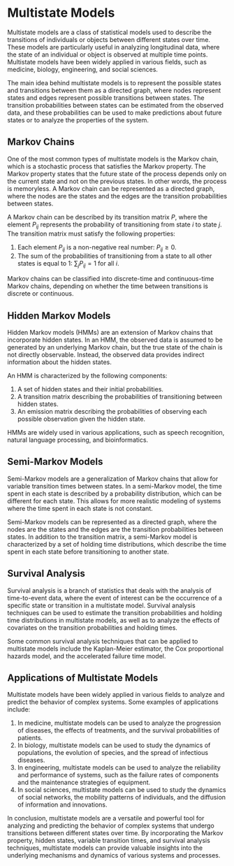 # Multistate Models

Multistate models are a class of statistical models used to describe the transitions of individuals or objects between different states over time. These models are particularly useful in analyzing longitudinal data, where the state of an individual or object is observed at multiple time points. Multistate models have been widely applied in various fields, such as medicine, biology, engineering, and social sciences.

The main idea behind multistate models is to represent the possible states and transitions between them as a directed graph, where nodes represent states and edges represent possible transitions between states. The transition probabilities between states can be estimated from the observed data, and these probabilities can be used to make predictions about future states or to analyze the properties of the system.

## Markov Chains

One of the most common types of multistate models is the Markov chain, which is a stochastic process that satisfies the Markov property. The Markov property states that the future state of the process depends only on the current state and not on the previous states. In other words, the process is memoryless. A Markov chain can be represented as a directed graph, where the nodes are the states and the edges are the transition probabilities between states.

A Markov chain can be described by its transition matrix $P$, where the element $P_{ij}$ represents the probability of transitioning from state $i$ to state $j$. The transition matrix must satisfy the following properties:

1. Each element $P_{ij}$ is a non-negative real number: $P_{ij} \geq 0$.
2. The sum of the probabilities of transitioning from a state to all other states is equal to 1: $\sum_{j} P_{ij} = 1$ for all $i$.

Markov chains can be classified into discrete-time and continuous-time Markov chains, depending on whether the time between transitions is discrete or continuous.

## Hidden Markov Models

Hidden Markov models (HMMs) are an extension of Markov chains that incorporate hidden states. In an HMM, the observed data is assumed to be generated by an underlying Markov chain, but the true state of the chain is not directly observable. Instead, the observed data provides indirect information about the hidden states.

An HMM is characterized by the following components:

1. A set of hidden states and their initial probabilities.
2. A transition matrix describing the probabilities of transitioning between hidden states.
3. An emission matrix describing the probabilities of observing each possible observation given the hidden state.

HMMs are widely used in various applications, such as speech recognition, natural language processing, and bioinformatics.

## Semi-Markov Models

Semi-Markov models are a generalization of Markov chains that allow for variable transition times between states. In a semi-Markov model, the time spent in each state is described by a probability distribution, which can be different for each state. This allows for more realistic modeling of systems where the time spent in each state is not constant.

Semi-Markov models can be represented as a directed graph, where the nodes are the states and the edges are the transition probabilities between states. In addition to the transition matrix, a semi-Markov model is characterized by a set of holding time distributions, which describe the time spent in each state before transitioning to another state.

## Survival Analysis

Survival analysis is a branch of statistics that deals with the analysis of time-to-event data, where the event of interest can be the occurrence of a specific state or transition in a multistate model. Survival analysis techniques can be used to estimate the transition probabilities and holding time distributions in multistate models, as well as to analyze the effects of covariates on the transition probabilities and holding times.

Some common survival analysis techniques that can be applied to multistate models include the Kaplan-Meier estimator, the Cox proportional hazards model, and the accelerated failure time model.

## Applications of Multistate Models

Multistate models have been widely applied in various fields to analyze and predict the behavior of complex systems. Some examples of applications include:

1. In medicine, multistate models can be used to analyze the progression of diseases, the effects of treatments, and the survival probabilities of patients.
2. In biology, multistate models can be used to study the dynamics of populations, the evolution of species, and the spread of infectious diseases.
3. In engineering, multistate models can be used to analyze the reliability and performance of systems, such as the failure rates of components and the maintenance strategies of equipment.
4. In social sciences, multistate models can be used to study the dynamics of social networks, the mobility patterns of individuals, and the diffusion of information and innovations.

In conclusion, multistate models are a versatile and powerful tool for analyzing and predicting the behavior of complex systems that undergo transitions between different states over time. By incorporating the Markov property, hidden states, variable transition times, and survival analysis techniques, multistate models can provide valuable insights into the underlying mechanisms and dynamics of various systems and processes.
